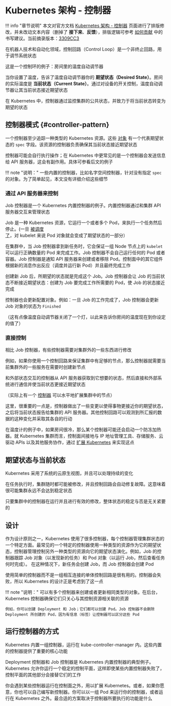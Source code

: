 # Kubernetes 架构 - 控制器

!!! info "章节说明"
    本文对官方文档 [Kubernetes 架构 - 控制器](https://kubernetes.io/zh-cn/docs/concepts/architecture/controller/) 页面进行了排版修改，并未改动文本内容（删掉了 **接下来**、**反馈**），排版逻辑可参考 [如何贡献](https://github.com/ProjectTAM/100H-K8s/blob/master/CONTRIBUTING.md) 中的书写建议。当前摘录版本：[3309CC3](https://github.com/kubernetes/website/commit/3309cc33176266f59631685d607f87033e5b3051)

在机器人技术和自动化领域，控制回路（Control Loop）是一个非终止回路，用于调节系统状态

这是一个控制环的例子：房间里的温度自动调节器

当你设置了温度，告诉了温度自动调节器你的 **期望状态（Desired State）**。房间的实际温度是 **当前状态（Current State）**。通过对设备的开关控制，温度自动调节器让其当前状态接近期望状态

在 Kubernetes 中，控制器通过监控集群的公共状态，并致力于将当前状态转变为期望的状态

## 控制器模式 {#controller-pattern}

一个控制器至少追踪一种类型的 Kubernetes 资源。这些 [对象](https://kubernetes.io/zh-cn/docs/concepts/overview/working-with-objects/kubernetes-objects/#kubernetes-objects) 有一个代表期望状态的 `spec` 字段。该资源的控制器负责确保其当前状态接近期望状态

控制器可能会自行执行操作；在 Kubernetes 中更常见的是一个控制器会发送信息给 API 服务器，这会有副作用。具体可参看后文的例子

!!! note "说明："
        一些内置的控制器，比如名字空间控制器，针对没有指定 `spec` 的对象。为了简单起见，本文没有详细介绍这些细节

### 通过 API 服务器来控制

Job 控制器是一个 Kubernetes 内置控制器的例子。内置控制器通过和集群 API 服务器交互来管理状态

Job 是一种 Kubernetes 资源，它运行一个或者多个 Pod，来执行一个任务然后停止。(一旦 [被调度了](https://kubernetes.io/zh-cn/docs/concepts/scheduling-eviction/)，对 kubelet 来说 Pod 对象就会变成了期望状态的一部分）

在集群中，当 Job 控制器拿到新任务时，它会保证一组 Node 节点上的 `kubelet` 可以运行正确数量的 Pod 来完成工作。Job 控制器不会自己运行任何的 Pod 或者容器。Job 控制器是通知 API 服务器来创建或者移除 Pod。控制面中的其它组件根据新的消息作出反应（调度并运行新 Pod）并且最终完成工作

创建新 Job 后，所期望的状态就是完成这个 Job。Job 控制器会让 Job 的当前状态不断接近期望状态：创建为 Job 要完成工作所需要的 Pod，使 Job 的状态接近完成

控制器也会更新配置对象。例如：一旦 Job 的工作完成了，Job 控制器会更新 Job 对象的状态为 `Finished`

（这有点像温度自动调节器关闭了一个灯，以此来告诉你房间的温度现在到你设定的值了）

### 直接控制

相比 Job 控制器，有些控制器需要对集群外的一些东西进行修改

例如，如果你使用一个控制回路来保证集群中有足够的节点，那么控制器就需要当前集群外的一些服务在需要时创建新节点

和外部状态交互的控制器从 API 服务器获取到它想要的状态，然后直接和外部系统进行通信并使当前状态更接近期望状态

（实际上有一个 [控制器](https://github.com/kubernetes/autoscaler/) 可以水平地扩展集群中的节点）

这里，很重要的一点是，控制器做出了一些变更以使得事物更接近你的期望状态，之后将当前状态报告给集群的 API 服务器。其他控制回路可以观测到所汇报的数据的这种变化并采取其各自的行动

在温度计的例子中，如果房间很冷，那么某个控制器可能还会启动一个防冻加热器。就 Kubernetes 集群而言，控制面间接地与 IP 地址管理工具、存储服务、云驱动 APIs 以及其他服务协作，通过 [扩展 Kubernetes](https://kubernetes.io/zh-cn/docs/concepts/extend-kubernetes/) 来实现这点

## 期望状态与当前状态

Kubernetes 采用了系统的云原生视图，并且可以处理持续的变化

在任务执行时，集群随时都可能被修改，并且控制回路会自动修复故障。这意味着很可能集群永远不会达到稳定状态

只要集群中的控制器在运行并且进行有效的修改，整体状态的稳定与否是无关紧要的

## 设计

作为设计原则之一，Kubernetes 使用了很多控制器，每个控制器管理集群状态的一个特定方面。最常见的一个特定的控制器使用一种类型的资源作为它的期望状态，控制器管理控制另外一种类型的资源向它的期望状态演化。例如，Job 的控制器跟踪 Job 对象（以发现新的任务）和 Pod 对象（以运行 Job，然后查看任务何时完成）。 在这种情况下，新任务会创建 Job，而 Job 控制器会创建 Pod

使用简单的控制器而不是一组相互连接的单体控制回路是很有用的。控制器会失败，所以 Kubernetes 的设计正是考虑到了这一点

!!! note "说明："
    可以有多个控制器来创建或者更新相同类型的对象。在后台，Kubernetes 控制器确保它们只关心与其控制资源相关联的资源

    例如，你可以创建 Deployment 和 Job；它们都可以创建 Pod。Job 控制器不会删除 Deployment 所创建的 Pod，因为有信息（标签）让控制器可以区分这些 Pod

## 运行控制器的方式

Kubernetes 内置一组控制器，运行在 kube-controller-manager 内。这些内置的控制器提供了重要的核心功能

Deployment 控制器和 Job 控制器是 Kubernetes 内置控制器的典型例子。Kubernetes 允许你运行一个稳定的控制平面，这样即使某些内置控制器失败了， 控制平面的其他部分会接替它们的工作

你会遇到某些控制器运行在控制面之外，用以扩展 Kubernetes。或者，如果你愿意，你也可以自己编写新控制器。你可以以一组 Pod 来运行你的控制器，或者运行在 Kubernetes 之外。最合适的方案取决于控制器所要执行的功能是什么
